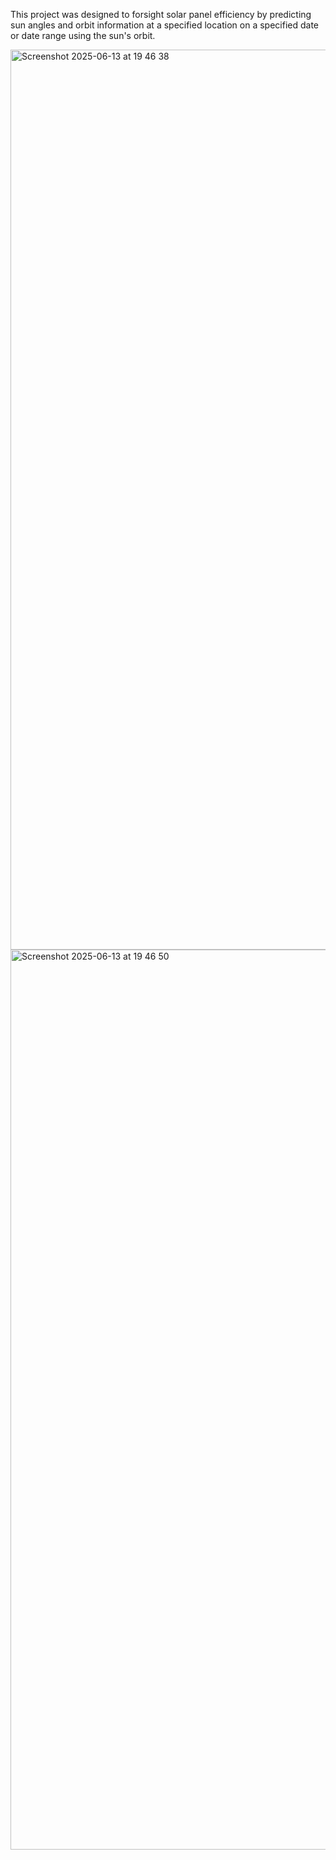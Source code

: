 This project was designed to forsight solar panel efficiency by predicting sun angles and orbit information at a specified location on a specified date or date range using the sun's orbit.


<img width="1440" alt="Screenshot 2025-06-13 at 19 46 38" src="https://github.com/user-attachments/assets/7b7614d7-0827-4990-91f5-365c3049a14f" />
<img width="1440" alt="Screenshot 2025-06-13 at 19 46 50" src="https://github.com/user-attachments/assets/68676127-6422-44bc-99f9-c7d58530e3f5" />
